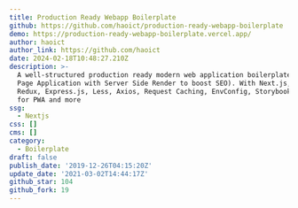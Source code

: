 ```yaml
---
title: Production Ready Webapp Boilerplate
github: https://github.com/haoict/production-ready-webapp-boilerplate
demo: https://production-ready-webapp-boilerplate.vercel.app/
author: haoict
author_link: https://github.com/haoict
date: 2024-02-18T10:48:27.210Z
description: >-
  A well-structured production ready modern web application boilerplate (Single
  Page Application with Server Side Render to boost SEO). With Next.js, React,
  Redux, Express.js, Less, Axios, Request Caching, EnvConfig, Storybook, Workbox
  for PWA and more
ssg:
  - Nextjs
css: []
cms: []
category:
  - Boilerplate
draft: false
publish_date: '2019-12-26T04:15:20Z'
update_date: '2021-03-02T14:44:17Z'
github_star: 104
github_fork: 19
---
```


